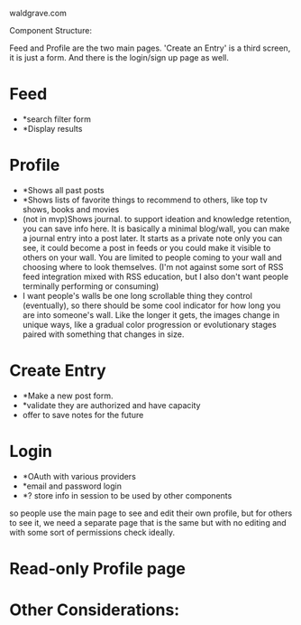 waldgrave.com

Component Structure:

Feed and Profile are the two main pages. 'Create an Entry' is a third screen, it is just a form. And there is the login/sign up page as well.

# Feed

- \*search filter form
- \*Display results

# Profile

- \*Shows all past posts
- \*Shows lists of favorite things to recommend to others, like top tv shows, books and movies
- (not in mvp)Shows journal. to support ideation and knowledge retention, you can save info here. It is basically a minimal blog/wall, you can make a journal entry into a post later. It starts as a private note only you can see, it could become a post in feeds or you could make it visible to others on your wall. You are limited to people coming to your wall and choosing where to look themselves. (I'm not against some sort of RSS feed integration mixed with RSS education, but I also don't want people terminally performing or consuming)
- I want people's walls be one long scrollable thing they control (eventually), so there should be some cool indicator for how long you are into someone's wall. Like the longer it gets, the images change in unique ways, like a gradual color progression or evolutionary stages paired with something that changes in size.

# Create Entry

- \*Make a new post form.
- \*validate they are authorized and have capacity
- offer to save notes for the future

# Login

- \*OAuth with various providers
- \*email and password login
- \*? store info in session to be used by other components

so people use the main page to see and edit their own profile, but for others to see it, we need a separate page that is the same but with no editing and with some sort of permissions check ideally.

# Read-only Profile page

# Other Considerations:
